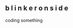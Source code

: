 b l i n k e r o n s i d e 
-------

coding something

<!---
Blinkeronside/Blinkeronside is a ✨ special ✨ repository because its `README.md` (this file) appears on your GitHub profile.
You can click the Preview link to take a look at your changes.
--->
